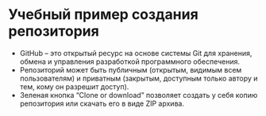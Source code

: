 # Учебный пример создания репозитория
- GitHub – это открытый ресурс на основе системы Git для хранения, обмена и управления разработкой программного обеспечения.
- Репозиторий может быть публичным (открытым, видимым всем пользователям) и приватным (закрытым, доступным только автору и тем, кому он разрешит доступ).
- Зеленая кнопка “Clone or download” позволяет создать у себя копию репозитория или скачать его в виде ZIP архива.

